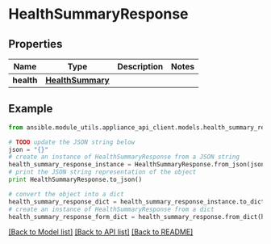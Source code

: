 # HealthSummaryResponse


## Properties

Name | Type | Description | Notes
------------ | ------------- | ------------- | -------------
**health** | [**HealthSummary**](HealthSummary.md) |  | 

## Example

```python
from ansible.module_utils.appliance_api_client.models.health_summary_response import HealthSummaryResponse

# TODO update the JSON string below
json = "{}"
# create an instance of HealthSummaryResponse from a JSON string
health_summary_response_instance = HealthSummaryResponse.from_json(json)
# print the JSON string representation of the object
print HealthSummaryResponse.to_json()

# convert the object into a dict
health_summary_response_dict = health_summary_response_instance.to_dict()
# create an instance of HealthSummaryResponse from a dict
health_summary_response_form_dict = health_summary_response.from_dict(health_summary_response_dict)
```
[[Back to Model list]](../README.md#documentation-for-models) [[Back to API list]](../README.md#documentation-for-api-endpoints) [[Back to README]](../README.md)


